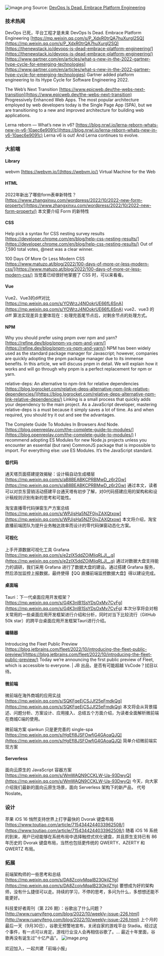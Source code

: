 ![image.png](https://cdn.nlark.com/yuque/0/2022/png/85771/1665958190328-a9c534d0-5db7-4375-bb3c-a6922fa08712.png#clientId=ua8e14ba7-1e0b-4&crop=0&crop=0&crop=1&crop=1&errorMessage=unknown%20error&from=paste&height=283&id=uf0a0dd9c&margin=%5Bobject%20Object%5D&name=image.png&originHeight=566&originWidth=977&originalType=binary&ratio=1&rotation=0&showTitle=false&size=99913&status=error&style=none&taskId=ufb19b9a5-f56b-49ed-bf99-04527828340&title=&width=488.5)
Source: [DevOps Is Dead. Embrace Platform Engineering](https://thenewstack.io/devops-is-dead-embrace-platform-engineering/)
### 技术热闻
DevOps 已死，平台工程才是未来
DevOps Is Dead. Embrace Platform Engineering
[https://mp.weixin.qq.com/s/P_XdxR0trQA7huXurgI2SQ](https://mp.weixin.qq.com/s/P_XdxR0trQA7huXurgI2SQ)
[https://thenewstack.io/devops-is-dead-embrace-platform-engineering/](https://thenewstack.io/devops-is-dead-embrace-platform-engineering/)
[https://www.gartner.com/en/articles/what-s-new-in-the-2022-gartner-hype-cycle-for-emerging-technologies](https://www.gartner.com/en/articles/what-s-new-in-the-2022-gartner-hype-cycle-for-emerging-technologies)
Gartner added platform engineering to its Hype Cycle for Software Engineering 2022.

The Web’s Next Transition
[https://www.epicweb.dev/the-webs-next-transition](https://www.epicweb.dev/the-webs-next-transition)
Progressively Enhanced Web Apps. The most popular architecture employed by web developers today is the Single Page App (SPA), but we are transitioning to a new and improved architecture for building web applications.

Lerna reborn — What’s new in v6?
[https://blog.nrwl.io/lerna-reborn-whats-new-in-v6-10aec6e9091c](https://blog.nrwl.io/lerna-reborn-whats-new-in-v6-10aec6e9091c)
Lerna v6 is out!  And Lerna continues to evolve.

### 大前端
#### Library
webvm
[https://webvm.io/](https://webvm.io/)
Virtual Machine for the Web

#### HTML
2022年新出了哪些form表单新特性？
[https://www.zhangxinxu.com/wordpress/2022/10/2022-new-form-property/](https://www.zhangxinxu.com/wordpress/2022/10/2022-new-form-property/)
本文要介绍 Form 的新特性

#### CSS
Help pick a syntax for CSS nesting survey results
[https://developer.chrome.com/en/blog/help-css-nesting-results/](https://developer.chrome.com/en/blog/help-css-nesting-results/)
Out of 7,590 total votes, @nest was a clear winner.

100 Days Of More Or Less Modern CSS
[https://www.matuzo.at/blog/2022/100-days-of-more-or-less-modern-css/](https://www.matuzo.at/blog/2022/100-days-of-more-or-less-modern-css/)
当觉着已经很好地掌握了 CSS 时，可以来看看。

#### Vue
Vue2、Vue3的diff对比
[https://mp.weixin.qq.com/s/YOWrzJ4NOokrUE66fL6SnA](https://mp.weixin.qq.com/s/YOWrzJ4NOokrUE66fL6SnA)
vue2、vue3 的 diff 算法实现差异主要体现在：处理完首尾节点后，对剩余节点的处理方式。

#### NPM
Why you should prefer using pnpm over npm and yarn?
[https://refine.dev/blog/pnpm-vs-npm-and-yarn/](https://refine.dev/blog/pnpm-vs-npm-and-yarn/)
NPM has been widely used as the standard package manager for Javascript; however, companies are quickly adopting the pnpm package manager due to its immense benefits. In this article, we will discuss pnpm in detail. We will explain how it works and will go through why pnpm is a perfect replacement for npm or yarn.

relative-deps: An alternative to npm-link for relative dependencies
[https://blog.logrocket.com/relative-deps-alternative-npm-link-relative-dependencies/](https://blog.logrocket.com/relative-deps-alternative-npm-link-relative-dependencies/)
Linking is a small process that quickly adds your dependency to the main project. As a JavaScript developer, mastering relative-deps is a must because it simply saves a lot of time. As and when required, you should try it out and see the advantages.

The Complete Guide To Modules In Browsers And Node.
[https://blog.openreplay.com/the-complete-guide-to-modules/](https://blog.openreplay.com/the-complete-guide-to-modules/)
I recommend adopting ES Modules for new Node.js projects unless you encounter an essential (but rare) CommonJS package that is impossible to import. For everything else: use ES Modules. It’s the JavaScript standard.

#### 低代码
通天塔页面搭建提效揭秘：设计稿自动生成楼层
[https://mp.weixin.qq.com/s/aB8BEABKCPRBMwD_z6r2Gw](https://mp.weixin.qq.com/s/aB8BEABKCPRBMwD_z6r2Gw)
通过本文，读者可以对京东营销活动搭建平台通天塔有初步了解，对0代码搭建应用的架构和和设计稿规则识别有新的思考和可能性。

淘宝直播零代码弹窗生产方案总结
[https://mp.weixin.qq.com/s/WPJjsHa5NZF0jyZAXQtxow](https://mp.weixin.qq.com/s/WPJjsHa5NZF0jyZAXQtxow)
本文将介绍，淘宝直播前端团队为提升业务触达效率而设计的零代码弹窗动态化方案。

#### 可视化
上手开源数据可视化工具 Grafana
[https://mp.weixin.qq.com/s/e2zIX5ddZOjMliqRLJI__g](https://mp.weixin.qq.com/s/e2zIX5ddZOjMliqRLJI__g)
通过对数据大盘支持能力的调研，我们采用 Grafana 进行了数据大盘的建设。通过搭建 Grafana 服务，然后添加监控上报数据，最终使得【QQ 直播前端监控数据大盘】得以建设完成。

#### 桌面端
Tauri：下一代桌面应用开发框架？
[https://mp.weixin.qq.com/s/G4K3nIB1SsYDsOxMv7CyFg](https://mp.weixin.qq.com/s/G4K3nIB1SsYDsOxMv7CyFg)
本次分享将会对相关常用的一些桌面应用开发框架进行介绍和分析，同时对当下比较流行（GitHub 50k star）的跨平台桌面应用开发框架Tauri进行介绍。

#### 编辑器
Introducing the Fleet Public Preview
[https://blog.jetbrains.com/fleet/2022/10/introducing-the-fleet-public-preview/](https://blog.jetbrains.com/fleet/2022/10/introducing-the-fleet-public-preview/)
Today we’re announcing the first public preview of Fleet, which is accessible to everyone. | JB 出品，是否有可能超越 VsCode？拭目以待。

#### 微前端
微前端在海外商城的应用实战
[https://mp.weixin.qq.com/s/SQKFqeEjCSJJf25eFmdkQg](https://mp.weixin.qq.com/s/SQKFqeEjCSJJf25eFmdkQg)
本文将会从背景描述、问题分析、方案设计、应用接入、总结五个方面介绍，为读者全面解析微前端在商城C端的使用。

微前端方案 qiankun 只是更完善的 single-spa
[https://mp.weixin.qq.com/s/HgEfI8JSFOwfjG4GAoaQJQ](https://mp.weixin.qq.com/s/HgEfI8JSFOwfjG4GAoaQJQ)
简单介绍微前端实现方案

#### Serverless
面向云原生的 JavaScript 容器方案
[https://mp.weixin.qq.com/s/WmWAQN9CCKLW-Ua-93DwyQ](https://mp.weixin.qq.com/s/WmWAQN9CCKLW-Ua-93DwyQ)
今天，向大家介绍我们最新的面向云原生场景，面向 Serverless 架构下的新产品， 代号  Noslate。

### 设计
苹果 iOS 16 悄然支持世界上打字最快的 Dvorak 键盘布局
[https://www.toutiao.com/article/7154344244033962508/](https://www.toutiao.com/article/7154344244033962508/)
随着 iOS 16 系统的到来，用户已经能够在系统布局中选择触控式优化键盘，并且原生支持已有 86 年历史的 Dvorak 键盘布局，当然也包括更传统的 QWERTY、AZERTY 和 QWERTZ 布局。

### 拓展
前端架构师的一些思考和总结
[https://mp.weixin.qq.com/s/DA8ZcojvMqaIB23OkjIZYg](https://mp.weixin.qq.com/s/DA8ZcojvMqaIB23OkjIZYg)
要想成为好的架构师，没有什么捷径可以走。持续的学习，不停的思考，多问为什么，多想想还能不能更好。

科技爱好者周刊（第 226 期）：谷歌出了什么问题？
[http://www.ruanyifeng.com/blog/2022/10/weekly-issue-226.html](http://www.ruanyifeng.com/blog/2022/10/weekly-issue-226.html)
上个月的最后一天（9月30日），谷歌无预警地宣布，关闭自家的游戏平台 Stadia。经过这个事件，有一点可以肯定，游戏行业没人会再相信谷歌了。... 最近十年里面，谷歌再没有诞生过"十亿产品"。
![image.png](https://cdn.nlark.com/yuque/0/2020/png/85771/1605930034828-7fc81343-651f-4a15-8465-eebe5a23cf61.png#crop=0&crop=0&crop=1&crop=1&height=31&id=C5Hpa&margin=%5Bobject%20Object%5D&name=image.png&originHeight=90&originWidth=2186&originalType=binary&ratio=1&rotation=0&showTitle=false&size=14325&status=done&style=none&title=&width=746)


欢迎加入，一起共建「前端小报」

